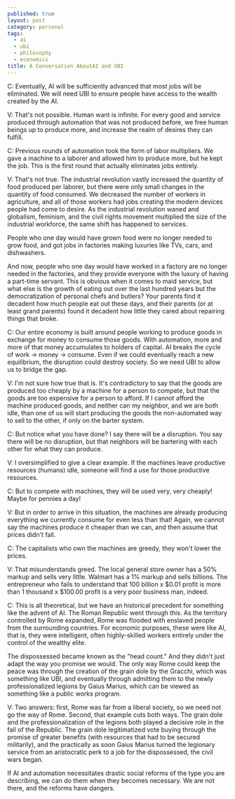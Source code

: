 ```yaml
---
published: true
layout: post
category: personal
tags:
  - ai
  - ubi
  - philosophy
  - economics
title: A Conversation AboutAI and UBI
---
```



C: Eventually, AI will be sufficiently advanced that most jobs will be eliminated. We will need UBI to ensure people have access to the wealth created by the AI.

<!-- more --> 

V: That's not possible. Human want is infinite. For every good and service produced through automation that was not produced before, we free human beings up to produce more, and increase the realm of desires they can fulfill.

C: Previous rounds of automation took the form of labor multipliers. We gave a machine to a laborer and allowed him to produce more, but he kept the job. This is the first round that actually eliminates jobs entirely. 

V: That's not true. The industrial revolution vastly increased the quantity of food produced per laborer,  but there were only small changes in the quantity of food consumed. We decreased the number of workers in agriculture, and all of those workers had jobs creating the modern devices people had come to desire. As the industrial revolution waned and globalism, feminism, and the civil rights movement multiplied the size of the industrial workforce, the same shift has happened to services. 

People who one day would have grown food were no longer needed to grow food, and got jobs in factories making luxuries like TVs, cars, and dishwashers. 

And now, people who one day would have worked in a factory are no longer needed in the factories, and they provide everyone with the luxury of having a part-time servant. This is obvious when it comes to maid service, but what else is the growth of eating out over the last hundred years but the democratization of personal chefs and butlers? Your parents find it decadent how much people eat out these days, and their parents (or at least grand parents) found it decadent how little they cared about repairing things that broke. 

C: Our entire economy is built around people working to produce goods in exchange for money to consume those goods. With automation, more and more of that money accumulates to holders of capital. AI breaks the cycle of work -> money -> consume. Even if we could eventually reach a new equilibrium, the disruption could destroy society. So we need UBI to allow us to bridge the gap.

V: I'm not sure how true that is. It's contradictory to say that the goods are produced too cheaply by a machine for a person to compete, but that the goods are too expensive for a person to afford. If I cannot afford the machine produced goods, and neither can my neighbor, and we are both idle, than one of us will start producing the goods the non-automated way to sell to the other, if only on the barter system.

C: But notice what you have done? I say there will be a disruption. You say there will be no disruption, but that neighbors will be bartering with each other for what they can produce.

V: I oversimplified to give a clear example. If the machines leave productive resources (humans) idle, someone will find a use for those productive resources. 

C: But to compete with machines, they will be used very, very cheaply! Maybe for pennies a day!

V: But in order to arrive in this situation, the machines are already producing everything we currently consume for even less than that! Again, we cannot say the machines produce it cheaper than we can, and then assume that prices didn't fall. 

C: The capitalists who own the machines are greedy, they won't lower the prices. 

V: That misunderstands greed. The local general store owner has a 50% markup and sells very little. Walmart has a 1% markup and sells billions. The entrepreneur who fails to understand that 100 billion x $0.01 profit is more than 1 thousand x $100.00 profit is a very poor business man, indeed.

C: This is all theoretical, but we have an historical precedent for something like the advent of AI. The Roman Republic went through this. As the territory controlled by Rome expanded, Rome was flooded with enslaved people from the surrounding countries.  For economic purposes, these were like AI, that is, they were intelligent, often highly-skilled workers entirely under the control of the wealthy elite.

The dispossessed became known as the "head count." And they didn't just adapt the way you promise we would. The only way Rome could keep the peace was through the creation of the grain dole by the Gracchi, which was something like UBI, and eventually through admitting them to the newly professionalized legions by Gaius Marius, which can be viewed as something like a public works program. 

V: Two answers: first, Rome was far from a liberal society, so we need not go the way of Rome. Second, that example cuts both ways. The grain dole and the professionalization of the legions both played a decisive role in the fall of the Republic. The grain dole legitimatized vote buying through the promise of greater benefits (with resources that had to be secured militarily), and the practically as soon Gaius Marius turned the legionary service from an aristocratic perk to a job for the dispossessed, the civil wars began.

If AI and automation necessitates drastic social reforms of the type you are describing, we can do them when they becomes necessary. We are not there, and the reforms have dangers.

